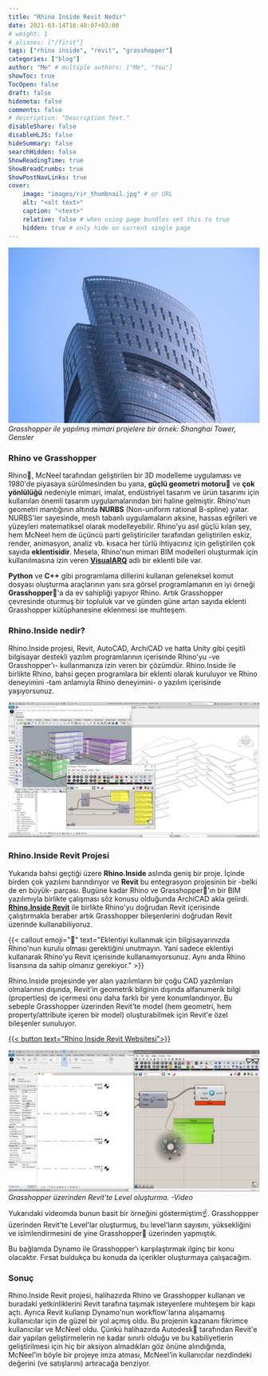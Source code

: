 ```yaml
---
title: "Rhino Inside Revit Nedir"
date: 2021-03-14T16:40:07+03:00
# weight: 1
# aliases: ["/first"]
tags: ["rhino inside", "revit", "grasshopper"]
categories: ["blog"]
author: "Me" # multiple authors: ["Me", "You"]
showToc: true
TocOpen: false
draft: false
hidemeta: false
comments: false
# description: "Description Text."
disableShare: false
disableHLJS: false
hideSummary: false
searchHidden: false
ShowReadingTime: true
ShowBreadCrumbs: true
ShowPostNavLinks: true
cover:
    image: "images/rir_thumbnail.jpg" # or URL
    alt: "<alt text>"
    caption: "<text>"
    relative: false # when using page bundles set this to true
    hidden: true # only hide on current single page
---
```

![Example image](images/shangai-tower.png)*Grasshopper ile yapılmış mimari projelere bir örnek: Shanghai Tower, Gensler*

### Rhino ve Grasshopper

Rhino🦏, McNeel tarafından geliştirilen bir 3D modelleme uygulaması ve 1980'de piyasaya sürülmesinden bu yana, **güçlü geometri motoru💪** ve **çok yönlülüğü** nedeniyle mimari, imalat, endüstriyel tasarım ve ürün tasarımı için kullanılan önemli tasarım uygulamalarından biri haline gelmiştir. Rhino'nun geometri mantığının altında **NURBS** (Non-uniform rational B-spline) yatar. NURBS'ler sayesinde, mesh tabanlı uygulamaların aksine, hassas eğrileri ve yüzeyleri matematiksel olarak modelleyebilir. Rhino'yu asıl güçlü kılan şey, hem McNeel hem de üçüncü parti geliştiriciler tarafından geliştirilen eskiz, render, animasyon, analiz vb. kısaca her türlü ihtiyacınız için geliştirilen çok sayıda **eklentisidir**. Mesela, Rhino'nun mimari BIM modelleri oluşturmak için kullanılmasına izin veren **[VisualARQ](https://www.visualarq.com/)** adlı bir eklenti bile var.

**Python** ve **C++** gibi programlama dillerini kullanan geleneksel komut dosyası oluşturma araçlarının yanı sıra görsel programlamanın en iyi örneği **Grasshopper🦗**'a da ev sahipliği yapıyor Rhino. Artık Grasshopper çevresinde oturmuş bir topluluk var ve günden güne artan sayıda eklenti Grasshopper kütüphanesine eklenmesi ise muhteşem. 

### Rhino.Inside nedir?

Rhino.Inside projesi, Revit, AutoCAD, ArchiCAD ve hatta Unity gibi çeşitli bilgisayar destekli yazılım programlarının içerisinde Rhino'yu -ve Grasshopper'ı- kullanmanıza izin veren bir çözümdür. Rhino.Inside ile birlikte Rhino, bahsi geçen programlara bir eklenti olarak kuruluyor ve Rhino deneyimini -tam anlamıyla Rhino deneyimini- o yazılım içerisinde yaşıyorsunuz.

<img src="images/rir-1.png">

### Rhino.Inside Revit Projesi

Yukarıda bahsi geçtiği üzere **Rhino.Inside** aslında geniş bir proje. İçinde birden çok yazılımı barındırıyor ve **Revit** bu entegrasyon projesinin bir -belki de en büyük- parçası. Bugüne kadar Rhino ve Grasshopper🦗'ın bir BIM yazılımıyla birlikte çalışması söz konusu olduğunda ArchiCAD akla gelirdi. **[Rhino.Inside Revit](https://www.rhino3d.com/inside/revit/)** ile birlikte Rhino'yu doğrudan Revit içerisinde çalıştırmakla beraber artık Grasshopper bileşenlerini doğrudan Revit üzerinde kullanabiliyoruz.

{{< callout emoji="📌" text="Eklentiyi kullanmak için bilgisayarınızda Rhino'nun kurulu olması gerektiğini unutmayın. Yani sadece eklentiyi kullanarak Rhino'yu Revit içerisinde kullanamıyorsunuz. Aynı anda Rhino lisansına da sahip olmanız gerekiyor." >}}

Rhino.Inside projesinde yer alan yazılımların bir çoğu CAD yazılımları olmalarının dışında, Revit'in geometrik bilginin dışında alfanumerik bilgi (properties) de içermesi onu daha farklı bir yere konumlandırıyor. Bu sebeple Grasshopper üzerinden Revit'te model (hem geometri, hem property/attribute içeren bir model) oluşturabilmek için Revit'e özel bileşenler sunuluyor.

<a href="https://www.rhino3d.com/inside/revit/1.0/" target = _blank>
    {{< button text="Rhino Inside Revit Websitesi">}}
</a>

![Example image](images/rir-levels.png)*Grasshopper üzerinden Revit'te Level oluşturma. -Video*

Yukarıdaki videomda bunun basit bir örneğini göstermiştim☝. Grasshoppper üzerinden Revit'te Level'lar oluşturmuş, bu level'ların sayısını, yüksekliğini ve isimlendirmesini de yine Grasshopper🦗 üzerinden yapmıştık. 

Bu bağlamda Dynamo ile Grasshopper'ı karşılaştırmak ilginç bir konu olacaktır. Fırsat buldukça bu konuda da içerikler oluşturmaya çalışacağım.

### Sonuç

Rhino.Inside Revit projesi, halihazırda Rhino ve Grasshopper kullanan ve buradaki yetkinliklerini Revit tarafına taşımak isteyenlere muhteşem bir kapı açtı. Ayrıca Revit kullanıp Dynamo'nun workflow'larına alışamamış kullanıcılar için de güzel bir yol açmış oldu. Bu projenin kazananı fikrimce kullanıcılar ve McNeel oldu. Çünkü halihazırda Autodesk👿 tarafından Revit'e dair yapılan geliştirmelerin ne kadar sınırlı olduğu ve bu kabiliyetlerin geliştirilmesi için hiç bir aksiyon almadıkları göz önüne alındığında, McNeel'in böyle bir projeye imza atması, McNeel'in kullanıcılar nezdindeki değerini (ve satışlarını) artıracağa benziyor.
